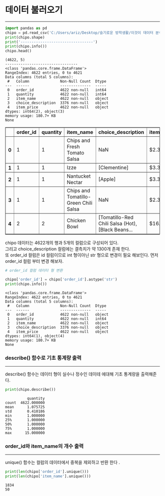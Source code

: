 # 데이터 불러오기 
---



```python
import pandas as pd
chipo = pd.read_csv('C:/Users/ariz/Desktop/슬기로운 방학생활/이것이 데이터 분석이다/data/chipotle.tsv',sep='\t')
print(chipo.shape)
print('---------------------------------')
print(chipo.info())      
chipo.head()
```

    (4622, 5)
    ---------------------------------
    <class 'pandas.core.frame.DataFrame'>
    RangeIndex: 4622 entries, 0 to 4621
    Data columns (total 5 columns):
     #   Column              Non-Null Count  Dtype 
    ---  ------              --------------  ----- 
     0   order_id            4622 non-null   int64 
     1   quantity            4622 non-null   int64 
     2   item_name           4622 non-null   object
     3   choice_description  3376 non-null   object
     4   item_price          4622 non-null   object
    dtypes: int64(2), object(3)
    memory usage: 180.7+ KB
    None
    




<div>
<style scoped>
    .dataframe tbody tr th:only-of-type {
        vertical-align: middle;
    }

    .dataframe tbody tr th {
        vertical-align: top;
    }

    .dataframe thead th {
        text-align: right;
    }
</style>
<table border="1" class="dataframe">
  <thead>
    <tr style="text-align: right;">
      <th></th>
      <th>order_id</th>
      <th>quantity</th>
      <th>item_name</th>
      <th>choice_description</th>
      <th>item_price</th>
    </tr>
  </thead>
  <tbody>
    <tr>
      <th>0</th>
      <td>1</td>
      <td>1</td>
      <td>Chips and Fresh Tomato Salsa</td>
      <td>NaN</td>
      <td>$2.39</td>
    </tr>
    <tr>
      <th>1</th>
      <td>1</td>
      <td>1</td>
      <td>Izze</td>
      <td>[Clementine]</td>
      <td>$3.39</td>
    </tr>
    <tr>
      <th>2</th>
      <td>1</td>
      <td>1</td>
      <td>Nantucket Nectar</td>
      <td>[Apple]</td>
      <td>$3.39</td>
    </tr>
    <tr>
      <th>3</th>
      <td>1</td>
      <td>1</td>
      <td>Chips and Tomatillo-Green Chili Salsa</td>
      <td>NaN</td>
      <td>$2.39</td>
    </tr>
    <tr>
      <th>4</th>
      <td>2</td>
      <td>2</td>
      <td>Chicken Bowl</td>
      <td>[Tomatillo-Red Chili Salsa (Hot), [Black Beans...</td>
      <td>$16.98</td>
    </tr>
  </tbody>
</table>
</div>



chipo 데이터는 4622개의  행과 5개의 컬럼으로 구성되어 있다.    
그리고 choice_description 컬럼에는 결측치가 약 1300개 존재 한다.  
또 order_id 컬럼은 id 컬럼이므로 int 형이아닌 str 형으로 변경이 필요 해보인다. 
먼저 order_id 컬럼 부터 변경 해보자.


```python
# order_id 컬럼 데이터 형 변환

chipo['order_id'] = chipo['order_id'].astype('str')
print(chipo.info())
```

    <class 'pandas.core.frame.DataFrame'>
    RangeIndex: 4622 entries, 0 to 4621
    Data columns (total 5 columns):
     #   Column              Non-Null Count  Dtype 
    ---  ------              --------------  ----- 
     0   order_id            4622 non-null   object
     1   quantity            4622 non-null   int64 
     2   item_name           4622 non-null   object
     3   choice_description  3376 non-null   object
     4   item_price          4622 non-null   object
    dtypes: int64(1), object(4)
    memory usage: 180.7+ KB
    None
    

### describe() 함수로 기초 통계량 출력
---

describe() 함수는 데이터 형이 실수나 정수인 데이테 에대해 기초 통계량을 출력해준다.


```python
print(chipo.describe())
```

              quantity
    count  4622.000000
    mean      1.075725
    std       0.410186
    min       1.000000
    25%       1.000000
    50%       1.000000
    75%       1.000000
    max      15.000000
    

### order_id와 item_name의 개수 출력
---
unique() 함수는 컬럼의 데이터에서 중복을 제외하고 반환 한다 .


```python
print(len(chipo['order_id'].unique()))
print(len(chipo['item_name'].unique()))
```

    1834
    50
    
